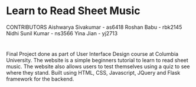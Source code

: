 # Learn to Read Sheet Music

CONTRIBUTORS
Aishwarya Sivakumar - as6418
Roshan Babu - rbk2145
Nidhi Sunil Kumar - ns3566
Yina Jian - yj2713
# 

Final Project done as part of User Interface Design course at Columbia University. The website is a simple beginners tutorial to learn to read sheet music. The website also allows users to test themselves using a quiz to see where they stand. Built using HTML, CSS, Javascript, JQuery and Flask framework for the backend. 
